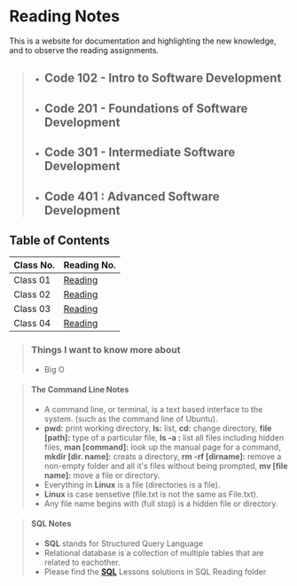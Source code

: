 # Reading Notes

This is a website for documentation and highlighting the new knowledge, and to observe the reading assignments.

> - ## Code 102 - Intro to Software Development
> - ## Code 201 - Foundations of Software Development
> - ## Code 301 - Intermediate Software Development
> - ## Code 401 : Advanced Software Development

## Table of Contents

| Class No.      | Reading No. |
| -----------    | ----------- |
| Class 01       | [Reading](https://github.com/mohabumazen/reading-notes/blob/main/Class%2001/class01.md)       |
| Class 02       | [Reading](../reading-notes/Class%2002/class02.md)       |
| Class 03       | [Reading]()       |
| Class 04       | [Reading]()       |






> ### Things I want to know more about
> - Big O



> ####   The Command Line Notes
> - A command line, or terminal, is a text based interface to the system. (such as the command line of Ubuntu).
> - **pwd:** print working directory, **ls:** list, **cd:** change directory, **file [path]:** type of a particular file, **ls -a :** list all files including hidden files, **man [command]:** look up the manual page for a command, **mkdir [dir. name]:** creats a directory, **rm -rf [dirname]:** remove a non-empty folder and all it's files without being prompted, **mv [file name]:** move a file or directory. 
> - Everything in **Linux** is a file (directories is a file).
> - **Linux** is case sensetive (file.txt is not the same as File.txt).
> - Any file name begins with (full stop) is a hidden file or directory.

> #### SQL Notes
> - **SQL** stands for Structured Query Language
> - Relational database is a collection of multiple tables that are related to eachother.
> - Please find the [**SQL**](../reading-notes/SQL%20Reading/) Lessons solutions in SQL Reading folder 
>
>




